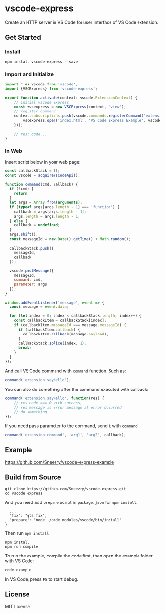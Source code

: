 # vscode-express

Create an HTTP server in VS Code for user interface of VS Code extension.

## Get Started

### Install

```
npm install vscode-express --save
```

### Import and Initialize

```typescript
import * as vscode from 'vscode';
import {VSCExpress} from 'vscode-express';

export function activate(context: vscode.ExtensionContext) {
    // initial vscode express
    const vscexpress = new VSCExpress(context, 'view');
    // register command
    context.subscriptions.push(vscode.commands.registerCommand('extension.vscexpress', () => {
        vscexpress.open('index.html', 'VS Code Express Example', vscode.ViewColumn.One);
    }));

    // rest code...
}
```

### In Web

Insert script below in your web page:

```javascript
const callbackStack = [];
const vscode = acquireVsCodeApi();

function command(cmd, callback) {
  if (!cmd) {
    return;
  }
  let args = Array.from(arguments);
  if (typeof args[args.length - 1] === 'function') {
    callback = args[args.length - 1];
    args.length = args.length - 1;
  } else {
    callback = undefined;
  }
  args.shift();
  const messageId = new Date().getTime() + Math.random();
  
  callbackStack.push({
    messageId,
    callback
  });

  vscode.postMessage({
    messageId,
    command: cmd,
    parameter: args
  });
}

window.addEventListener('message', event => {
  const message = event.data;

  for (let index = 0; index < callbackStack.length; index++) {
    const callbackItem = callbackStack[index];
    if (callbackItem.messageId === message.messageId) {
      if (callbackItem.callback) {
        callbackItem.callback(message.payload);
      }
      callbackStack.splice(index, 1);
      break;
    }
  }
});
```

And call VS Code command with `command` function. Such as:

```javascript
command('extension.sayHello');
```

You can also do something after the command executed with callback:

```javascript
command('extension.sayHello', function(res) {
    // res.code === 0 with success,
    // res.message is error message if error occurred
    // do something
});
```

If you need pass parameter to the command, send it with `command`:

```javascript
command('extension.command', 'arg1', 'arg2', callback);
```

## Example

<https://github.com/Sneezry/vscode-express-example>

## Build from Source

```
git clone https://github.com/Sneezry/vscode-express.git
cd vscode express
```

And you need add `prepare` script in `package.json` for `npm install`:

```
  ...
  "fix": "gts fix",
  "prepare": "node ./node_modules/vscode/bin/install"
}
```

Then run `npm install`

```
npm install
npm run compile
```

To run the example, compile the code first, then open the example folder with VS Code:

```
code example
```

In VS Code, press `F5` to start debug.

## License

MIT License